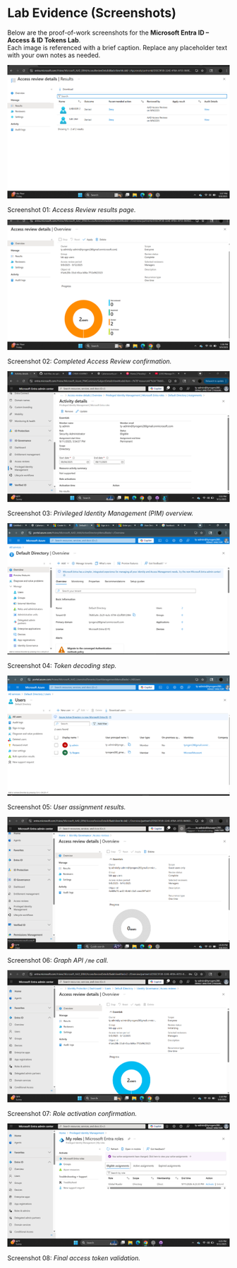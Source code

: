 # Lab Evidence (Screenshots)

Below are the proof-of-work screenshots for the **Microsoft Entra ID – Access & ID Tokens Lab**.  
Each image is referenced with a brief caption. Replace any placeholder text with your own notes as needed.

![access review results](screenshots/access-review-results.png)

Screenshot 01: _Access Review results page._

![complete access review](screenshots/complete-access-review.png)

Screenshot 02: _Completed Access Review confirmation._

![PIM](screenshots/PIM.png)

Screenshot 03: _Privileged Identity Management (PIM) overview._

![Screenshot 2025-08-21 191935](screenshots/Screenshot%202025-08-21%20191935.png)

Screenshot 04: _Token decoding step._

![Screenshot 2025-08-21 192113](screenshots/Screenshot%202025-08-21%20192113.png)

Screenshot 05: _User assignment results._

![Screenshot 2025-09-08 222938](screenshots/Screenshot%202025-09-08%20222938.png)

Screenshot 06: _Graph API `/me` call._

![Screenshot 2025-09-09 171841](screenshots/Screenshot%202025-09-09%20171841.png)

Screenshot 07: _Role activation confirmation._

![Screenshot 2025-09-11 182549](screenshots/Screenshot%202025-09-11%20182549.png)

Screenshot 08: _Final access token validation._
